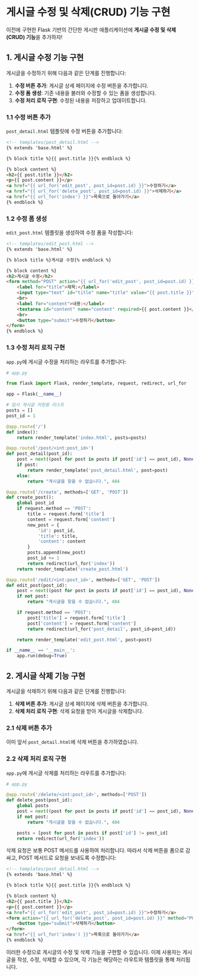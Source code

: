# 게시글 수정 및 삭제(CRUD) 기능 구현

이전에 구현한 Flask 기반의 간단한 게시판 애플리케이션에 **게시글 수정 및 삭제(CRUD) 기능**을 추가하자!

## 1. 게시글 수정 기능 구현

게시글을 수정하기 위해 다음과 같은 단계를 진행합니다:

1. **수정 버튼 추가**: 게시글 상세 페이지에 수정 버튼을 추가합니다.
2. **수정 폼 생성**: 기존 내용을 불러와 수정할 수 있는 폼을 생성합니다.
3. **수정 처리 로직 구현**: 수정된 내용을 저장하고 업데이트합니다.

### 1.1 수정 버튼 추가

`post_detail.html` 템플릿에 수정 버튼을 추가합니다:

```html
<!-- templates/post_detail.html -->
{% extends 'base.html' %}

{% block title %}{{ post.title }}{% endblock %}

{% block content %}
<h2>{{ post.title }}</h2>
<p>{{ post.content }}</p>
<a href="{{ url_for('edit_post', post_id=post.id) }}">수정하기</a>
<a href="{{ url_for('delete_post', post_id=post.id) }}">삭제하기</a>
<a href="{{ url_for('index') }}">목록으로 돌아가기</a>
{% endblock %}
```

### 1.2 수정 폼 생성

`edit_post.html` 템플릿을 생성하여 수정 폼을 작성합니다:

```html
<!-- templates/edit_post.html -->
{% extends 'base.html' %}

{% block title %}게시글 수정{% endblock %}

{% block content %}
<h2>게시글 수정</h2>
<form method="POST" action="{{ url_for('edit_post', post_id=post.id) }}">
    <label for="title">제목:</label>
    <input type="text" id="title" name="title" value="{{ post.title }}" required>
    <br>
    <label for="content">내용:</label>
    <textarea id="content" name="content" required>{{ post.content }}</textarea>
    <br>
    <button type="submit">수정하기</button>
</form>
{% endblock %}
```

### 1.3 수정 처리 로직 구현

`app.py`에 게시글 수정을 처리하는 라우트를 추가합니다:

```python
# app.py

from flask import Flask, render_template, request, redirect, url_for

app = Flask(__name__)

# 임시 게시글 저장용 리스트
posts = []
post_id = 1

@app.route('/')
def index():
    return render_template('index.html', posts=posts)

@app.route('/post/<int:post_id>')
def post_detail(post_id):
    post = next((post for post in posts if post['id'] == post_id), None)
    if post:
        return render_template('post_detail.html', post=post)
    else:
        return "게시글을 찾을 수 없습니다.", 404

@app.route('/create', methods=['GET', 'POST'])
def create_post():
    global post_id
    if request.method == 'POST':
        title = request.form['title']
        content = request.form['content']
        new_post = {
            'id': post_id,
            'title': title,
            'content': content
        }
        posts.append(new_post)
        post_id += 1
        return redirect(url_for('index'))
    return render_template('create_post.html')

@app.route('/edit/<int:post_id>', methods=['GET', 'POST'])
def edit_post(post_id):
    post = next((post for post in posts if post['id'] == post_id), None)
    if not post:
        return "게시글을 찾을 수 없습니다.", 404

    if request.method == 'POST':
        post['title'] = request.form['title']
        post['content'] = request.form['content']
        return redirect(url_for('post_detail', post_id=post_id))

    return render_template('edit_post.html', post=post)

if __name__ == '__main__':
    app.run(debug=True)
```

## 2. 게시글 삭제 기능 구현

게시글을 삭제하기 위해 다음과 같은 단계를 진행합니다:

1. **삭제 버튼 추가**: 게시글 상세 페이지에 삭제 버튼을 추가합니다.
2. **삭제 처리 로직 구현**: 삭제 요청을 받아 게시글을 삭제합니다.

### 2.1 삭제 버튼 추가

이미 앞서 `post_detail.html`에 삭제 버튼을 추가하였습니다.

### 2.2 삭제 처리 로직 구현

`app.py`에 게시글 삭제를 처리하는 라우트를 추가합니다:

```python
# app.py

@app.route('/delete/<int:post_id>', methods=['POST'])
def delete_post(post_id):
    global posts
    post = next((post for post in posts if post['id'] == post_id), None)
    if not post:
        return "게시글을 찾을 수 없습니다.", 404

    posts = [post for post in posts if post['id'] != post_id]
    return redirect(url_for('index'))
```


삭제 요청은 보통 POST 메서드를 사용하여 처리합니다. 따라서 삭제 버튼을 폼으로 감싸고, POST 메서드로 요청을 보내도록 수정합니다:

```html
<!-- templates/post_detail.html -->
{% extends 'base.html' %}

{% block title %}{{ post.title }}{% endblock %}

{% block content %}
<h2>{{ post.title }}</h2>
<p>{{ post.content }}</p>
<a href="{{ url_for('edit_post', post_id=post.id) }}">수정하기</a>
<form action="{{ url_for('delete_post', post_id=post.id) }}" method="POST" style="display:inline;">
    <button type="submit">삭제하기</button>
</form>
<a href="{{ url_for('index') }}">목록으로 돌아가기</a>
{% endblock %}
```


이러한 수정으로 게시글의 수정 및 삭제 기능을 구현할 수 있습니다. 이제 사용자는 게시글을 작성, 수정, 삭제할 수 있으며, 각 기능은 해당하는 라우트와 템플릿을 통해 처리됩니다. 
